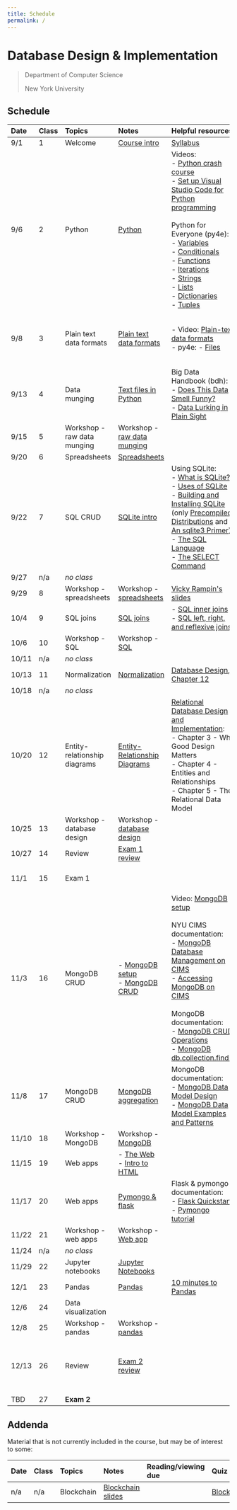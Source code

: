 ```yaml
---
title: Schedule
permalink: /
---
```


# Database Design & Implementation

> Department of Computer Science
>
> New York University

## Schedule

| Date  | Class | Topics                       | Notes                                                                                                               | Helpful resources                                                                                                                                                                                                                                                                                                                                                                                                                                                                                                                                                                                                                                                                                                                                                                                                                                                                                                                                                        | Quiz due                                                            | Exercise due                                                                                                                                                              |
| :---- | :---- | :--------------------------- | :------------------------------------------------------------------------------------------------------------------ | :----------------------------------------------------------------------------------------------------------------------------------------------------------------------------------------------------------------------------------------------------------------------------------------------------------------------------------------------------------------------------------------------------------------------------------------------------------------------------------------------------------------------------------------------------------------------------------------------------------------------------------------------------------------------------------------------------------------------------------------------------------------------------------------------------------------------------------------------------------------------------------------------------------------------------------------------------------------------- | :------------------------------------------------------------------ | :------------------------------------------------------------------------------------------------------------------------------------------------------------------------ |
| 9/1   | 1     | Welcome                      | [Course intro](slides/course-intro/)                                                                                | [Syllabus](syllabus)                                                                                                                                                                                                                                                                                                                                                                                                                                                                                                                                                                                                                                                                                                                                                                                                                                                                                                                                                     |                                                                     |                                                                                                                                                                           |
| 9/6   | 2     | Python                       | [Python](slides/python-blast/)                                                                                      | Videos:<br />- [Python crash course](https://youtu.be/FjjWdbhQ39U)<br />- [Set up Visual Studio Code for Python programming](https://youtu.be/xsXMzyK1M4I)<br /><br />Python for Everyone (py4e): <br />- [Variables](https://www.py4e.com/html3/02-variables)<br />- [Conditionals](https://www.py4e.com/html3/03-conditional)<br />- [Functions](https://www.py4e.com/html3/04-functions)<br />- [Iterations](https://www.py4e.com/html3/05-iterations)<br />- [Strings](https://www.py4e.com/html3/06-strings)<br />- [Lists](https://www.py4e.com/html3/08-lists)<br />- [Dictionaries](https://www.py4e.com/html3/09-dictionaries)<br />- [Tuples](https://www.py4e.com/html3/10-tuples)                                                                                                                                                                                                                                                                            | [Intake](https://forms.gle/wpwB3ywcGUHZzvJF6)                       | - [Complete consent form](https://goo.gl/forms/uxxgA3D9F3kA0KAR2)<br />- [Join Discord](https://discord.gg/7zHNsJGCEC)<br />- [Create GitHub account](https://github.com) |
| 9/8   | 3     | Plain text data formats      | [Plain text data formats](slides/plain-text-data-formats/)                                                          | - Video: [Plain-text data formats](https://youtu.be/6caucCsePqs)<br />- py4e: - [Files](https://www.py4e.com/html3/07-files)                                                                                                                                                                                                                                                                                                                                                                                                                                                                                                                                                                                                                                                                                                                                                                                                                                             | [Python](https://forms.gle/adDsRFMFNUznn3it8)                       | - [Set up Python](https://knowledge.kitchen/Set_up_Python_on_your_computer)<br />- [Contemporary issues exercise](https://classroom.github.com/a/YNjIQqNd)                |
| 9/13  | 4     | Data munging                 | [Text files in Python](slides/text-files-in-python)                                                                 | Big Data Handbook (bdh):<br />- [Does This Data Smell Funny?](https://learning-oreilly-com.proxy.library.nyu.edu/library/view/bad-data-handbook/9781449324957/ch02.html)<br />- [Data Lurking in Plain Sight](https://learning-oreilly-com.proxy.library.nyu.edu/library/view/bad-data-handbook/9781449324957/ch04.html)                                                                                                                                                                                                                                                                                                                                                                                                                                                                                                                                                                                                                                                 | [Text files](https://forms.gle/H1MQaFM3iNFK5xLF6)                   |                                                                                                                                                                           |
| 9/15  | 5     | Workshop - raw data munging  | Workshop - [raw data munging](https://classroom.github.com/a/Obq2qP2g)                                              |                                                                                                                                                                                                                                                                                                                                                                                                                                                                                                                                                                                                                                                                                                                                                                                                                                                                                                                                                                          | [Data munging](https://forms.gle/5EKmLKFZjF3wgLoK8)                 |                                                                                                                                                                           |
| 9/20  | 6     | Spreadsheets                 | [Spreadsheets](slides/spreadsheets)                                                                                 |                                                                                                                                                                                                                                                                                                                                                                                                                                                                                                                                                                                                                                                                                                                                                                                                                                                                                                                                                                          |                                                                     |                                                                                                                                                                           |
| 9/22  | 7     | SQL CRUD                     | [SQLite intro](slides/sqlite-intro/)                                                                                | Using SQLite: <br />- [What is SQLite?](https://learning-oreilly-com.proxy.library.nyu.edu/library/view/using-sqlite/9781449394592/ch01.html)<br />- [Uses of SQLite](https://learning-oreilly-com.proxy.library.nyu.edu/library/view/using-sqlite/9781449394592/ch02.html)<br />- [Building and Installing SQLite](https://learning-oreilly-com.proxy.library.nyu.edu/library/view/using-sqlite/9781449394592/ch03.html) (only [Precompiled Distributions](https://learning-oreilly-com.proxy.library.nyu.edu/library/view/using-sqlite/9781449394592/ch03s02.html) and [An sqlite3 Primer](https://learning-oreilly-com.proxy.library.nyu.edu/library/view/using-sqlite/9781449394592/ch03s07.html))<br />- [The SQL Language](https://learning-oreilly-com.proxy.library.nyu.edu/library/view/using-sqlite/9781449394592/ch04.html)<br />- [The SELECT Command](https://learning-oreilly-com.proxy.library.nyu.edu/library/view/using-sqlite/9781449394592/ch05.html) | [Spreadsheets](https://forms.gle/Ps4pDB3RgVGFRahu6)                 | Workshop - [raw data munging](https://classroom.github.com/a/Obq2qP2g)                                                                                                    |
| 9/27  | n/a   | _no class_                   |                                                                                                                     |                                                                                                                                                                                                                                                                                                                                                                                                                                                                                                                                                                                                                                                                                                                                                                                                                                                                                                                                                                          |                                                                     |                                                                                                                                                                           |
| 9/29  | 8     | Workshop - spreadsheets      | Workshop - [spreadsheets](https://classroom.github.com/a/0FqzxHi9)                                                  | [Vicky Rampin's slides](https://drive.google.com/file/d/1rt7ZnG70_e-Uwje8lrnoKQlv1rICdUY7/view?usp=sharing)                                                                                                                                                                                                                                                                                                                                                                                                                                                                                                                                                                                                                                                                                                                                                                                                                                                              |                                                                     |                                                                                                                                                                           |
| 10/4  | 9     | SQL joins                    | [SQL joins](slides/sqlite-joins/)                                                                                   | - [SQL inner joins](https://github.com/nyu-database-design/course-materials/blob/master/sqlite/sqlite-inner-joins.md)<br />- [SQL left, right, and reflexive joins](https://github.com/nyu-database-design/course-materials/blob/master/sqlite/sqlite-left-right-reflexive-joins.md)                                                                                                                                                                                                                                                                                                                                                                                                                                                                                                                                                                                                                                                                                     | [SQL CRUD](https://forms.gle/gbG4Tf8MRqFRd7kB8)                     |                                                                                                                                                                           |
| 10/6  | 10    | Workshop - SQL               | Workshop - [SQL](https://classroom.github.com/a/mOR8pYRh)                                                           |                                                                                                                                                                                                                                                                                                                                                                                                                                                                                                                                                                                                                                                                                                                                                                                                                                                                                                                                                                          | [SQL joins](https://forms.gle/o8Gan9zUwrumSXnt5)                    | Workshop - [spreadsheets](https://classroom.github.com/a/0FqzxHi9)                                                                                                        |
| 10/11 | n/a   | _no class_                   |                                                                                                                     |                                                                                                                                                                                                                                                                                                                                                                                                                                                                                                                                                                                                                                                                                                                                                                                                                                                                                                                                                                          |                                                                     |                                                                                                                                                                           |
| 10/13 | 11    | Normalization                | [Normalization](slides/normalization/)                                                                              | [Database Design, Chapter 12](https://opentextbc.ca/dbdesign01/chapter/chapter-12-normalization/)                                                                                                                                                                                                                                                                                                                                                                                                                                                                                                                                                                                                                                                                                                                                                                                                                                                                        |                                                                     |                                                                                                                                                                           |
| 10/18 | n/a   | _no class_                   |                                                                                                                     |                                                                                                                                                                                                                                                                                                                                                                                                                                                                                                                                                                                                                                                                                                                                                                                                                                                                                                                                                                          |                                                                     |                                                                                                                                                                           |
| 10/20 | 12    | Entity-relationship diagrams | [Entity-Relationship Diagrams](slides/entity-relationship-diagrams/)                                                | [Relational Database Design and Implementation](https://learning-oreilly-com.proxy.library.nyu.edu/library/view/relational-database-design/9780123747303/):<br />- Chapter 3 - Why Good Design Matters<br />- Chapter 4 - Entities and Relationships<br />- Chapter 5 - The Relational Data Model                                                                                                                                                                                                                                                                                                                                                                                                                                                                                                                                                                                                                                                                        | [Normalization](https://forms.gle/aGNoFidMF5LmQCT1A)                | Workshop - [SQL](https://classroom.github.com/a/mOR8pYRh)                                                                                                                 |
| 10/25 | 13    | Workshop - database design   | Workshop - [database design](https://classroom.github.com/a/anfiFGI1)                                               |                                                                                                                                                                                                                                                                                                                                                                                                                                                                                                                                                                                                                                                                                                                                                                                                                                                                                                                                                                          | [Entity-Relationship Diagrams](https://forms.gle/rYM785tki9Q2fLecA) |                                                                                                                                                                           |
| 10/27 | 14    | Review                       | [Exam 1 review](slides/exam-1-review/)                                                                              |                                                                                                                                                                                                                                                                                                                                                                                                                                                                                                                                                                                                                                                                                                                                                                                                                                                                                                                                                                          |                                                                     |                                                                                                                                                                           |
| 11/1  | 15    | Exam 1                       |                                                                                                                     |                                                                                                                                                                                                                                                                                                                                                                                                                                                                                                                                                                                                                                                                                                                                                                                                                                                                                                                                                                          |                                                                     | Workshop - [database design](https://classroom.github.com/a/anfiFGI1)                                                                                                     |
| 11/3  | 16    | MongoDB CRUD                 | - [MongoDB setup](slides/mongodb-setup/)<br />- [MongoDB CRUD](slides/mongodb-crud/)                                | Video: [MongoDB setup](https://youtu.be/nf7kW6Fu_Yk)<br /><br />NYU CIMS documentation:<br />- [MongoDB Database Management on CIMS](https://cims.nyu.edu/class-mongodb/manage)<br />- [Accessing MongoDB on CIMS](https://cims.nyu.edu/webapps/content/systems/userservices/databases/class-mongodb)<br /><br />MongoDB documentation:<br />- [MongoDB CRUD Operations](https://docs.mongodb.com/manual/crud/)<br />- [MongoDB db.collection.find()](https://docs.mongodb.com/manual/reference/method/db.collection.find/)                                                                                                                                                                                                                                                                                                                                                                                                                                              |                                                                     |                                                                                                                                                                           |
| 11/8  | 17    | MongoDB CRUD                 | [MongoDB aggregation](slides/mongodb-aggregation/)                                                                  | MongoDB documentation:<br />- [MongoDB Data Model Design](https://docs.mongodb.com/manual/core/data-model-design/)<br />- [MongoDB Data Model Examples and Patterns](https://docs.mongodb.com/manual/applications/data-models/)                                                                                                                                                                                                                                                                                                                                                                                                                                                                                                                                                                                                                                                                                                                                          |                                                                     |                                                                                                                                                                           |
| 11/10 | 18    | Workshop - MongoDB           | Workshop - [MongoDB](https://classroom.github.com/a/d9xyjKIv)                                                       |                                                                                                                                                                                                                                                                                                                                                                                                                                                                                                                                                                                                                                                                                                                                                                                                                                                                                                                                                                          | [MongoDB CRUD](https://forms.gle/87hCeGzRkEiuUxUW9)                 |                                                                                                                                                                           |
| 11/15 | 19    | Web apps                     | - [The Web](slides/the-web/)<br />- [Intro to HTML](https://nyu-web-design.github.io/course-materials/slides/html/) |                                                                                                                                                                                                                                                                                                                                                                                                                                                                                                                                                                                                                                                                                                                                                                                                                                                                                                                                                                          |                                                                     |                                                                                                                                                                           |
| 11/17 | 20    | Web apps                     | [Pymongo & flask](slides/pymongo-flask/)                                                                            | Flask & pymongo documentation:<br />- [Flask Quickstart](https://flask.palletsprojects.com/en/1.1.x/quickstart/)<br />- [Pymongo tutorial](https://pymongo.readthedocs.io/en/stable/tutorial.html)                                                                                                                                                                                                                                                                                                                                                                                                                                                                                                                                                                                                                                                                                                                                                                       |                                                                     | Workshop - [MongoDB](https://classroom.github.com/a/d9xyjKIv)                                                                                                             |
| 11/22 | 21    | Workshop - web apps          | Workshop - [Web app](https://classroom.github.com/a/vlbUYm4W)                                                       |                                                                                                                                                                                                                                                                                                                                                                                                                                                                                                                                                                                                                                                                                                                                                                                                                                                                                                                                                                          | [Web apps](https://forms.gle/gkGU7Z9Yfj6RycUg8)                     |                                                                                                                                                                           |
| 11/24 | n/a   | _no class_                   |                                                                                                                     |                                                                                                                                                                                                                                                                                                                                                                                                                                                                                                                                                                                                                                                                                                                                                                                                                                                                                                                                                                          |                                                                     |                                                                                                                                                                           |
| 11/29 | 22    | Jupyter notebooks            | [Jupyter Notebooks](slides/jupyter-notebooks/)                                                                      |                                                                                                                                                                                                                                                                                                                                                                                                                                                                                                                                                                                                                                                                                                                                                                                                                                                                                                                                                                          |                                                                     |                                                                                                                                                                           |
| 12/1  | 23    | Pandas                       | [Pandas](slides/pandas/)                                                                                            | [10 minutes to Pandas](https://pandas.pydata.org/pandas-docs/stable/10min.html)                                                                                                                                                                                                                                                                                                                                                                                                                                                                                                                                                                                                                                                                                                                                                                                                                                                                                          |                                                                     |                                                                                                                                                                           |
| 12/6  | 24    | Data visualization           |                                                                                                                     |                                                                                                                                                                                                                                                                                                                                                                                                                                                                                                                                                                                                                                                                                                                                                                                                                                                                                                                                                                          |                                                                     | Workshop - [web app](https://classroom.github.com/a/vlbUYm4W)                                                                                                             |
| 12/8  | 25    | Workshop - pandas            | Workshop - [pandas](https://classroom.github.com/a/1qS3RHnj)                                                        |                                                                                                                                                                                                                                                                                                                                                                                                                                                                                                                                                                                                                                                                                                                                                                                                                                                                                                                                                                          | [Pandas](https://forms.gle/fbkSVHG5qKV8qrXF8)                       |                                                                                                                                                                           |
| 12/13 | 26    | Review                       | [Exam 2 review](slides/exam-2-review/)                                                                              |                                                                                                                                                                                                                                                                                                                                                                                                                                                                                                                                                                                                                                                                                                                                                                                                                                                                                                                                                                          |                                                                     | Workshop - [pandas](https://classroom.github.com/a/1qS3RHnj)<br />**No late work accepted beyond this date.**                                                             |
| TBD   | 27    | **Exam 2**                   |                                                                                                                     |                                                                                                                                                                                                                                                                                                                                                                                                                                                                                                                                                                                                                                                                                                                                                                                                                                                                                                                                                                          |                                                                     |                                                                                                                                                                           |

## Addenda

Material that is not currently included in the course, but may be of interest to some:

| Date | Class | Topics     | Notes                                   | Reading/viewing due | Quiz due                                          | Exercise due |
| :--- | :---- | :--------- | :-------------------------------------- | :------------------ | :------------------------------------------------ | :----------- |
| n/a  | n/a   | Blockchain | [Blockchain slides](slides/blockchain/) |                     | [Blockchain](https://forms.gle/3To1N54ct9gbAgpn9) |              |
